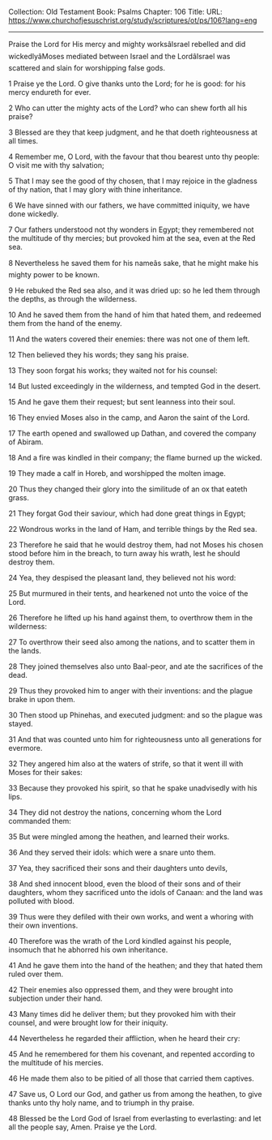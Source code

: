 Collection: Old Testament
Book: Psalms
Chapter: 106
Title: 
URL: https://www.churchofjesuschrist.org/study/scriptures/ot/ps/106?lang=eng

---

Praise the Lord for His mercy and mighty worksâIsrael rebelled and did wickedlyâMoses mediated between Israel and the LordâIsrael was scattered and slain for worshipping false gods.

1 Praise ye the Lord. O give thanks unto the Lord; for he is good: for his mercy endureth for ever.

2 Who can utter the mighty acts of the Lord? who can shew forth all his praise?

3 Blessed are they that keep judgment, and he that doeth righteousness at all times.

4 Remember me, O Lord, with the favour that thou bearest unto thy people: O visit me with thy salvation;

5 That I may see the good of thy chosen, that I may rejoice in the gladness of thy nation, that I may glory with thine inheritance.

6 We have sinned with our fathers, we have committed iniquity, we have done wickedly.

7 Our fathers understood not thy wonders in Egypt; they remembered not the multitude of thy mercies; but provoked him at the sea, even at the Red sea.

8 Nevertheless he saved them for his nameâs sake, that he might make his mighty power to be known.

9 He rebuked the Red sea also, and it was dried up: so he led them through the depths, as through the wilderness.

10 And he saved them from the hand of him that hated them, and redeemed them from the hand of the enemy.

11 And the waters covered their enemies: there was not one of them left.

12 Then believed they his words; they sang his praise.

13 They soon forgat his works; they waited not for his counsel:

14 But lusted exceedingly in the wilderness, and tempted God in the desert.

15 And he gave them their request; but sent leanness into their soul.

16 They envied Moses also in the camp, and Aaron the saint of the Lord.

17 The earth opened and swallowed up Dathan, and covered the company of Abiram.

18 And a fire was kindled in their company; the flame burned up the wicked.

19 They made a calf in Horeb, and worshipped the molten image.

20 Thus they changed their glory into the similitude of an ox that eateth grass.

21 They forgat God their saviour, which had done great things in Egypt;

22 Wondrous works in the land of Ham, and terrible things by the Red sea.

23 Therefore he said that he would destroy them, had not Moses his chosen stood before him in the breach, to turn away his wrath, lest he should destroy them.

24 Yea, they despised the pleasant land, they believed not his word:

25 But murmured in their tents, and hearkened not unto the voice of the Lord.

26 Therefore he lifted up his hand against them, to overthrow them in the wilderness:

27 To overthrow their seed also among the nations, and to scatter them in the lands.

28 They joined themselves also unto Baal-peor, and ate the sacrifices of the dead.

29 Thus they provoked him to anger with their inventions: and the plague brake in upon them.

30 Then stood up Phinehas, and executed judgment: and so the plague was stayed.

31 And that was counted unto him for righteousness unto all generations for evermore.

32 They angered him also at the waters of strife, so that it went ill with Moses for their sakes:

33 Because they provoked his spirit, so that he spake unadvisedly with his lips.

34 They did not destroy the nations, concerning whom the Lord commanded them:

35 But were mingled among the heathen, and learned their works.

36 And they served their idols: which were a snare unto them.

37 Yea, they sacrificed their sons and their daughters unto devils,

38 And shed innocent blood, even the blood of their sons and of their daughters, whom they sacrificed unto the idols of Canaan: and the land was polluted with blood.

39 Thus were they defiled with their own works, and went a whoring with their own inventions.

40 Therefore was the wrath of the Lord kindled against his people, insomuch that he abhorred his own inheritance.

41 And he gave them into the hand of the heathen; and they that hated them ruled over them.

42 Their enemies also oppressed them, and they were brought into subjection under their hand.

43 Many times did he deliver them; but they provoked him with their counsel, and were brought low for their iniquity.

44 Nevertheless he regarded their affliction, when he heard their cry:

45 And he remembered for them his covenant, and repented according to the multitude of his mercies.

46 He made them also to be pitied of all those that carried them captives.

47 Save us, O Lord our God, and gather us from among the heathen, to give thanks unto thy holy name, and to triumph in thy praise.

48 Blessed be the Lord God of Israel from everlasting to everlasting: and let all the people say, Amen. Praise ye the Lord.
